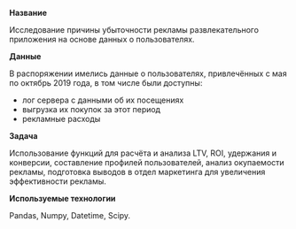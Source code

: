 **Название**

Исследование причины убыточности рекламы развлекательного приложения на основе данных о пользователях. 

**Данные**

В распоряжении имелись данные о пользователях, привлечённых с мая по октябрь 2019 года, в том числе были доступны: 

 - лог сервера с данными об их посещениях
 - выгрузка их покупок за этот период
 - рекламные расходы

**Задача**

Использование функций для расчёта и анализа LTV, ROI, удержания и конверсии, составление профилей пользователей, анализ окупаемости рекламы, подготовка выводов в отдел маркетинга для увеличения эффективности рекламы.
 
**Используемые технологии**

Pandas, Numpy, Datetime, Scipy.
